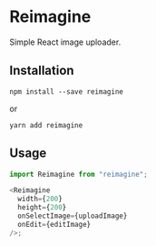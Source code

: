 # Reimagine

Simple React image uploader.

## Installation

`npm install --save reimagine`

or

`yarn add reimagine`

## Usage

```javascript
import Reimagine from "reimagine";

<Reimagine
  width={200}
  height={200}
  onSelectImage={uploadImage}
  onEdit={editImage}
/>;
```
